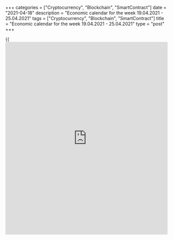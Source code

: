 +++
categories = ["Cryptocurrency", "Blockchain", "SmartContract"]
date = "2021-04-18"
description = "Economic calendar for the week 19.04.2021 - 25.04.2021"
tags = ["Cryptocurrency", "Blockchain", "SmartContract"]
title = "Economic calendar for the week 19.04.2021 - 25.04.2021"
type = "post"
+++

{{<iframe id="large-banner" src="https://www.bounty.group/#slide=11.0" width="100%" height="600" scrolling="no" style="border: 0px solid rgb(216, 221, 230); border-radius: 3px;">}}

2021-04-18

2021-04-18

Economic [calendar](https://www.fintechee.com/web-trader/) for the week 19.04.2021 – 25.04.2021Jana Kane

##  **Review of the main events of the Forex economic [calendar](https://www.fintechee.com/web-trader/) for the
next trading week (19.04.2021 – 25.04.2021)**

 **Trading on key Forex [news](https://www.letsplayfx.com/blog/forex-news-website/): next week we expect the publication of
important macro statistics from the UK, Eurozone, New Zealand, the US,
Germany, Australia, as well as the results of meetings of the central
banks of Canada and the Eurozone.**

The dollar fell again last week, while the DXY dollar index lost another
0.7% declining for the second week in a row. It looks like the positive
factors of fiscal stimulus and relatively high rates of vaccination in
the US are already largely priced in the quotations of the dollar, which
needs new drivers to resume growth. There aren't any at the moment.

It is obvious that strong US economic data can no longer support the US
dollar, which is more responsive to the dynamics of US government bonds
than to macro statistics. And their profitability has been declining for
the second week in a row.

At the same time, despite the high rates of vaccination, the coronavirus
situation in the United States remains tense.

Last Wednesday, the Fed Chairman Jerome Powell again tried to calm
market participants worried about rising inflation in the United States.
Powell said that long before the Fed considers raising interest rates,
the central bank will begin to cut back on monthly asset purchases. As
previously promised by Powell, the Fed will also warn financial market
participants in advance.

Next week, financial market participants will pay attention to the
publication of important macro statistics from the UK, Eurozone, New
Zealand, the US, Germany, Australia, as well as the results of the
meetings of the central banks of Canada and the Eurozone.

 **Traders should pay attention to the publication of the following
macro indicators:**

 ***during the coming week, new events may be added to the [calendar](https://www.fintechee.com/web-trader/) and
/ or some scheduled events may be canceled**

 ****GMT time**

###  **Monday, April 19**

No important macro statistics planned to be released.

###  **Tuesday, April 20**

###  **01:30 CNY The People's Bank of China interest rate decision**

Since May 2012, the People's Bank of China has been steadily cutting
interest rates in support of Chinese manufacturers. The bank last
lowered the rate in April 2020 (by 0.20% to 3.85% at the moment).

In 2020, in the context of international trade conflicts and a slowdown
in the global economy, the world's largest central banks took the path
of easing their monetary policies in order to support national economies
and increase the competitiveness of goods exported from these countries.

The People's Bank of China is also in line with this process. The
depreciation of the yuan has become especially relevant in the last 2
years, when the confrontation between the two most powerful economies in
the world began. One of the measures to mitigate the negative
consequences of increased duties on the import of Chinese goods into the
United States was the depreciation of the national currency of China.
This measure was intended, among other things, to maintain the same
volumes of imports of Chinese products to the United States, which would
cost American buyers less due to the difference in the rates of the
national currencies of the United States and China.

The coronavirus has become an additional strong negative factor.

Probably, at this meeting, the People's Bank of China will keep the
interest rate at the same level of 3.85%, although a rate cut is also
possible.

Nevertheless, if the People's Bank of China makes unexpected statements
or decisions, volatility may increase in the entire financial market.
Investors will also be interested in the bank's assessment of the
consequences of the coronavirus for the Chinese economy and its [policy](https://www.fintechee.com/policy/)
in the near future in this regard.

###  **01:30 AUD Minutes of the April meeting of the Reserve Bank of
Australia**

This document is published two weeks after the meeting and the decision
on the interest rate. If the RBA positively assesses the state of the
labor market in the country, the rate of GDP growth, and also shows a
hawkish attitude towards the inflation forecast in the economy, the
markets regard this as a higher probability of a rate hike at the next
meeting, which is a positive factor for the AUD. The bank's soft
rhetoric regarding above all inflation puts pressure on the AUD.

During the last meeting, the RBA kept the key interest rate and the
target level of yield on three-year government bonds unchanged at around
0.10%. Central bank officials have confirmed that interest rates are
unlikely to be raised until 2024.

"The RBA management will not raise rates until inflation stabilizes in
the range of 2-3%. This requires a significant acceleration of wage
growth compared to current rates," said the RBA Governor Philip Lowe in
his statement.

"Achieving this goal will require significant growth in employment and a
reduction in free resources in the labor market. The RBA expects that
these conditions will not be met until at least 2024," Lowe said.

Market participants also believe that the RBA will not raise interest
rates until 2024. Wages continue to rise slowly and household debt has
risen to an all-time high, which also puts higher interest rates in the
longer term.

According to Philip Lowe, "there is no serious argument in favor of
tightening monetary [policy](https://www.fintechee.com/policy/) in the short term." In his opinion, "some
time will pass before interest rates are raised."

Nevertheless, if the published minutes contain unexpected information
regarding the issues of the RBA's monetary [policy](https://www.fintechee.com/policy/), the volatility in the
AUD quotes will increase.

###  **06:00 GBP Report on the average wages of the British for the last
3 months. Unemployment rate**

On a monthly basis, the UK National Statistics Office (ONS) publishes a
report on average wages covering the last 3 months, with and without
bonuses.

This report is a key short-term indicator of the dynamics of changes in
the level of wages of employees in the UK. Wages growth is positive for
the GBP, while a low value is negative. Forecast: the April report
suggests that the average wages with bonuses increased over the last
calculated 3 months (December-February) by +4.8% (against +4.8%, +4.7%,
+3.7% , +2.8%, +1.3%, +0.1% in previous periods); without bonuses -
increased by +4.2% (against +4.2%, +4.1%, +3.6%, +2.8%, +1.9%, +0.9%,
+0.2% in previous periods). Thus, the expected data is close to the
average values ​​of the indicators. They also point to the growing
dynamics of the level of wages, which is a positive factor for the
pound, as it contributes to the growth of inflationary pressures. If the
data turns out to be better than forecast, the pound is likely to
strengthen in the foreign exchange market. Data worse than forecast will
negatively affect the pound in the short term.

Also at this time, data on unemployment in the UK are published. It is
expected that in the 3 months from December to February, unemployment
was at the level of 5.2% (against 5.0%, 5.1%, 5.0%, 4.9%, 4.8%, 4.5%,
4.3%, 3.9%, 3.9% in previous periods). Since 2012, the UK unemployment
rate has declined steadily (from 8.0% in September 2012). This is a
positive factor for the pound, the rise in unemployment is a negative
factor.

If the data from the UK labor market turn out to be worse than the
forecast and / or the previous value, the pound will be under pressure.

In any case, at the time of the publication of data from the British
labor market, an increase in volatility in the pound quotes and on the
London Stock Exchange is expected.

###  **08:00 EUR The Euro Area Bank Lending Survey**

The survey by the EU financial experts on the state of the bank lending
system is conducted 4 times a year. The main purpose of the survey is to
obtain expanded information on the conditions of bank lending in the
Eurozone.

The obtained data are used by the ECB management when making decisions
on the bank's monetary [policy](https://www.fintechee.com/policy/). This report may cause increased
volatility in the euro quotes and on the European stock market at the
time of its publication if it contains unexpected conclusions regarding
the [terms](https://www.fintechee.com/terms/) of lending to businesses and households in the Eurozone.

###  **22:45 NZD CPI (Consumer Price Index) for the 1st quarter**

Consumer Price Index (CPI) is a key indicator for assessing inflation
and reflects the dynamics of retail prices for a group of goods and
services that make up the consumer basket. A positive result strengthens
the NZD, a negative one weakens it. Previous CPI values (YoY): +1.4% in
Q4, +1.4% in Q3, +1.5% in Q2, +2.5% in Q1 m quarter of 2020. A relative
decrease in the indicator may negatively affect the NZD quotes.
Forecast: +1.0%.

###  **Wednesday, April 21**

###  **01:30 AUD Retail Sales Index**

This indicator is published monthly by the Australian Bureau of
Statistics and estimates total retail sales. The index is often
considered an indicator of consumer confidence and reflects the health
of the retail sector in the near term. A rise in the index is usually
positive for the AUD; a decrease in the indicator will negatively affect
the AUD. The previous value of the index (for February) was -0.8%. If
the data turns out to be weaker than the previous value, the AUD may
sharply decline in the short term; however if it is above the previous
values, the AUD is likely to strengthen. Forecast: +0.8% in March.

###  **06:00 GBP Consumer Price Index. Core Consumer Price Index**

Consumer Price Index (CPI) reflects the dynamics of retail prices for a
group of goods and services that make up the British consumer basket.
CPI is a key indicator of inflation. Its publication causes active
movement of the pound in the foreign exchange market, as well as the
London Stock Exchange FTSE100 index.

In the previous reporting month (February), the growth in consumer
inflation (in annual [terms](https://www.fintechee.com/terms/)) amounted to +0.4%.

Forecast for March: +0.7% (annualized). This value indicates weak
inflationary pressures and is unlikely to provide significant support to
the pound. Indicator value below the forecast could provoke a weakening
of the pound, as low inflation will force the Bank of England to adhere
to a soft monetary [policy](https://www.fintechee.com/policy/).

Core CPI is published by the Office for National Statistics and
determines the price change of a selected basket of goods and services
(excluding food and energy) for a given period. It is a key indicator
for assessing inflation and changes in purchasing preferences. A
positive result strengthens the GBP, a negative one weakens it.

In September, Core CPI (in annual [terms](https://www.fintechee.com/terms/)) increased by +1.3%, in October
- by +1.5%, in December and January - by +1.4%. Probably, the
publication of the indicator will have a positive short-term effect on
the pound if its value is higher than the forecast and previous values.
Forecast for March: +1.0% (annualized). The indicator value below the
forecast and previous values ​​may provoke a weakening of the pound.

###  **10:30 GBP Speech by Head of the Bank of England Andrew Bailey**

Financial market participants expect Andrew Bailey to clarify the
situation regarding the further [policy](https://www.fintechee.com/policy/) of the UK central bank.
Volatility during the speech of the head of the Bank of England usually
rises sharply in the quotes of the pound and the London Stock Exchange
FTSE index, if he gives any hints of tightening or easing of the Bank of
England's monetary [policy](https://www.fintechee.com/policy/). Andrew Bailey will probably also touch on the
state and prospects of the British economy after Brexit and tough
quarantine restrictions due to the coronavirus. If Bailey does not touch
upon the issues of monetary [policy](https://www.fintechee.com/policy/), then the reaction to his speech will
be weak.

###  **12:30 CAD Consumer price indices in Canada**

Core CPI from the Bank of Canada reflects the dynamics of the retail
prices of the corresponding basket of goods and services (excluding
fruits, vegetables, gasoline, fuel oil, natural gas, mortgage interest,
intercity transportation, and tobacco products). The inflation target
for the Bank of Canada is in the range of 1-3%. The rise in CPI is a
harbinger of a rate hike and a positive factor for the CAD. Core
Consumer Price Index increased by +1.6% in January 2021, +0.7% in
December 2020, +1.5% in November, +1.0% in October and September (in
annual [terms](https://www.fintechee.com/terms/)). If the data for March turns out to be worse than the
previous values, it will negatively affect the CAD. The data better than
the previous values will strengthen the Canadian dollar. Forecast: Core
CPI rose by +1.4% (yoy) in March, which is likely to have a positive
impact on the CAD.

###  **14:00 CAD Bank of Canada's decision on interest rate.
Accompanying statement. Bank of Canada's Monetary Policy Committee
Report**

The Bank of Canada will decide on the interest rate. In March 2020, the
bank lowered the rate 3 times to the level of 0.25% to mitigate the
economic damage from the novel coronavirus pandemic.

In the accompanying statement, the central bank of Canada said that the
decision "aims to support the financial system, which plays a central
role in lending to the economy, as well as to create a foundation that
will allow the economy to return to normal." The central bank also said
in a press release that the spread of the coronavirus and the plummeting
global oil prices combined are weighing heavily on Canadians and the
Canadian economy.

In fact, quantitative easing and a significant cut in the interest rate
should contribute to the weakening of the national currency.

The impact of the coronavirus on the Canadian economy and the country's
labor market (in March 2020, unemployment rose to 7.8% from 5.6% in
February, and the number of employed, as reported by Statistics Canada,
fell by 1.01 million), and weakness in the housing market is also
putting pressure on the Bank of Canada to further ease monetary [policy](https://www.fintechee.com/policy/).

However, the Bank of Canada is expected to keep its interest rate at
0.25% at its meeting on Wednesday.

Tough tone of the accompanying statement by the Bank of Canada on rising
inflation and the prospects for further tightening of monetary [policy](https://www.fintechee.com/policy/)
will cause the Canadian dollar to strengthen. If the Bank of Canada
signals the need for soft monetary [policy](https://www.fintechee.com/policy/), the Canadian currency will
decline.

###  **15:15 CAD Press conference of the Bank of Canada**

During the press conference, the head of the Bank of Canada Tiff Macklem
will explain the bank's position and assess the current economic
situation in the country. If the tone of his speech is tough on the
monetary [policy](https://www.fintechee.com/policy/) of the Bank of Canada, the Canadian dollar will
strengthen in the foreign exchange market. If Macklem speaks out for
maintaining a soft monetary [policy](https://www.fintechee.com/policy/), the Canadian currency will decline.
In any case, high volatility in the CAD quotes is expected during the
period of his speech.

###  **Thursday, April 22**

###  **11:45 EUR ECB's decision on interest rates**

The ECB will publish its decision on the key rate and on the deposit
rate. The ECB's tough stance on inflation and key interest rates
contributes to the strengthening of the euro, while the soft stance and
rate cuts weaken the euro. In September 2019, the European Central Bank
lowered its key interest rate on deposits by 0.1%, to -0.5%, for the
first time since March 2016 and began buying bonds worth 20 billion
euros a month, renewing the so-called quantitative easing program.
According to the ECB management, the balance of risks for the economic
prospects of the Eurozone "is still shifted to the negative side", and
"until inflation is in line" with the target level, which is just below
2%, the rate will remain low. Now inflation in the Eurozone is
stubbornly holding around 1%, and the new forecasts of the ECB on rates
and the QE program can be seen as a signal of the inclination to further
soften [policy](https://www.fintechee.com/policy/).

Besides Brexit, the trade conflicts, factors of political instability in
Europe, as well as the spreading coronavirus pandemic, due to which
European countries are forced to introduce new quarantine restrictions
that negatively affect economic activity, are the main threats to the
European economy. Back in March 2020, the ECB signaled the possibility
of [policy](https://www.fintechee.com/policy/) easing, and the bank's representative admitted that the bank's
management could lower the already negative interest rates even lower.

Probably, following the results of this ECB meeting, the key interest
rate will remain at the same level of 0%. The ECB's rate on deposits for
commercial banks is also likely to remain at -0.5%. At the same time,
there is a possibility that at this meeting the ECB will announce a new
program to stimulate the economy, which will put pressure on the euro.

###  **12:30 EUR Press conference of the ECB**

During the press conference, a surge in volatility is possible not only
in the euro quotes, but also in the entire financial market if the ECB
leaders make an unexpected statement. Similar previous decisions by the
ECB on interest rates and subsequent press conferences have moved the
euro rate by 3-5% in a short time. The ECB leaders will assess the
current economic situation in the Eurozone and comment on the ECB's rate
decision.

The soft tone of the statements will have a negative impact on the euro.
Conversely, a tough tone from ECB officials on central bank monetary
[policy](https://www.fintechee.com/policy/) will strengthen the euro.

###  **Friday, April 23**

###  **07:30 EUR Germany Manufacturing PMI by Markit Economics
(preliminary release). Composite PMI by Markit Economics (preliminary
release)**

Germany's Manufacturing PMI is an important indicator of the business
environment and the overall health of the German economy. This sector of
the economy forms a significant part of Germany's GDP. A result above 50
is seen as positive and strengthens the EUR, one below 50 as negative
for the euro. Forecast for April (preliminary release): 65.9.

Previous monthly values: 66.6, 60.7, 57.1, 58.3, 57.8, indicating that
business activity in this sector of the German economy is accelerating
after it slowed down in 2020 due to the coronavirus pandemic. The growth
of the indicator above the previous values ​​will support the euro (in
the short term). The data worse than the forecast will have a negative
impact on the euro.

Composite PMI is an important indicator of the business environment and
the overall health of the German economy. A result above 50 is seen as
positive and strengthens the EUR, one below 50 as negative for the euro.
Forecast for April (preliminary release): 57.0 against 57.3, 51.1, 50.8,
52.0, 51.7 in previous months. The publication of this indicator with
the specified expected value is likely to support the euro in the short
term, despite the relative decline. The data worse than the forecast and
below the value of 50.0 will have a negative impact on the euro.

###  **08:00 EUR Eurozone Composite Manufacturing PMI by Markit
Economics (preliminary release)**

Eurozone's Manufacturing PMI is an important indicator of the health of
the entire European economy. A result above 50 is seen as positive and
strengthens the EUR, one below 50 as negative for the euro. Forecast for
April (preliminary release): 52.8 against 53.2, 62.5, 48.8, 47.8, 49.1,
45.3 in previous months, which is likely to have a positive impact on
the euro, despite relative decrease in the indicator. If the data turns
out to be worse than the forecast, the euro may drop sharply in the
short term.

###  **08:30 GBP UK's Services PMI by Markit Economics (preliminary
release)**

UK's Services PMI is an important indicator of the health of the UK
economy. The services sector employs most of the UK's working-age
population and accounts for approximately 75% of GDP. Financial services
continue to be the most important part of the service industry. If the
data turns out to be worse than the forecast and the previous value, the
pound is likely to drop sharply in the short term. The data better than
the forecast and the previous value will have a positive impact on the
pound. At the same time, a result above 50 is seen as positive and
strengthens the GBP, one below 50 - as negative for the GBP.

Previous values ​​of the indicator: 56.3 in March, 49.5 in February,
39.5 in January 2021 after falling to levels of 29.0 in May, 13.4 in
April, 34.5 in March 2020. Preliminary forecast for April: 59.0.

## Price chart of EURUSD in real time mode

The content of this article reflects the author’s opinion and does not
necessarily reflect the official position of LiteForex. The material
published on this page is provided for informational purposes only and
should not be considered as the provision of investment advice for the
purposes of Directive 2004/39/EC.

Rate this article:

{{value}}

( {{count}} {{title}} )